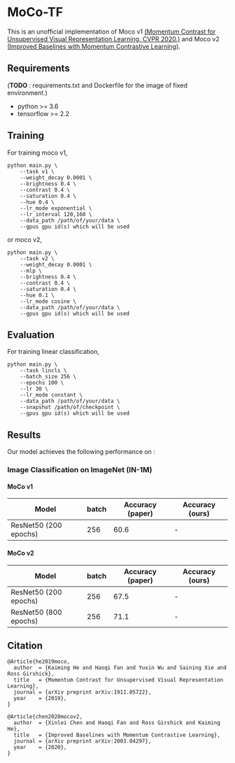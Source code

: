 # MoCo-TF

This is an unofficial implementation of Moco v1 [(Momentum Contrast for Unsupervised Visual Representation Learning, CVPR 2020.)](https://arxiv.org/abs/1911.05722) and Moco v2 [(Improved Baselines with Momentum Contrastive Learning)](https://arxiv.org/abs/2003.04297).  
  
## Requirements
(**TODO** : requirements.txt and Dockerfile for the image of fixed environment.)
- python >= 3.6
- tensorflow >= 2.2

## Training
For training moco v1,
```
python main.py \
    --task v1 \
    --weight_decay 0.0001 \
    --brightness 0.4 \
    --contrast 0.4 \
    --saturation 0.4 \
    --hue 0.4 \
    --lr_mode exponential \
    --lr_interval 120,160 \
    --data_path /path/of/your/data \
    --gpus gpu id(s) which will be used
```
or moco v2,
```
python main.py \
    --task v2 \
    --weight_decay 0.0001 \
    --mlp \
    --brightness 0.4 \
    --contrast 0.4 \
    --saturation 0.4 \
    --hue 0.1 \
    --lr_mode cosine \
    --data_path /path/of/your/data \
    --gpus gpu id(s) which will be used
```

## Evaluation
For training linear classification,
```
python main.py \
    --task lincls \
    --batch_size 256 \
    --epochs 100 \
    --lr 30 \
    --lr_mode constant \
    --data_path /path/of/your/data \
    --snapshot /path/of/checkpoint \
    --gpus gpu id(s) which will be used
```

## Results
Our model achieves the following performance on :
### Image Classification on ImageNet (IN-1M)
#### MoCo v1
|         Model         | batch | Accuracy (paper) | Accuracy (ours) |
| --------------------- | ----- | ---------------- | --------------- |
| ResNet50 (200 epochs) |  256  |       60.6       |       -         |
  
#### MoCo v2
|         Model         | batch | Accuracy (paper) | Accuracy (ours) |
| --------------------- | ----- | ---------------- | --------------- |
| ResNet50 (200 epochs) |  256  |       67.5       |        -        |
| ResNet50 (800 epochs) |  256  |       71.1       |        -        |

## Citation
```
@Article{he2019moco,
  author  = {Kaiming He and Haoqi Fan and Yuxin Wu and Saining Xie and Ross Girshick},
  title   = {Momentum Contrast for Unsupervised Visual Representation Learning},
  journal = {arXiv preprint arXiv:1911.05722},
  year    = {2019},
}

@Article{chen2020mocov2,
  author  = {Xinlei Chen and Haoqi Fan and Ross Girshick and Kaiming He},
  title   = {Improved Baselines with Momentum Contrastive Learning},
  journal = {arXiv preprint arXiv:2003.04297},
  year    = {2020},
}
```
